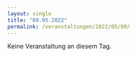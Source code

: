 ```yaml
---
layout: single
title: "09.05.2022"
permalink: /veranstaltungen/2022/05/09/
---
```


Keine Veranstaltung an diesem Tag.
